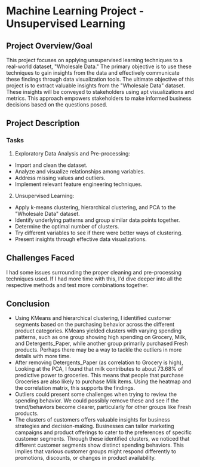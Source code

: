 # Machine Learning Project - Unsupervised Learning
## Project Overview/Goal
This project focuses on applying unsupervised learning techniques to a real-world dataset, "Wholesale Data." The primary objective is to use these techniques to gain insights from the data and effectively communicate these findings through data visualization tools.
The ultimate objective of this project is to extract valuable insights from the "Wholesale Data" dataset. These insights will be conveyed to stakeholders using apt visualizations and metrics. This approach empowers stakeholders to make informed business decisions based on the questions posed.

## Project Description

### Tasks
1. Exploratory Data Analysis and Pre-processing:
- Import and clean the dataset.
- Analyze and visualize relationships among variables.
- Address missing values and outliers.
- Implement relevant feature engineering techniques.

2. Unsupervised Learning:
- Apply k-means clustering, hierarchical clustering, and PCA to the "Wholesale Data" dataset.
- Identify underlying patterns and group similar data points together.
- Determine the optimal number of clusters.
- Try different variables to see if there were better ways of clustering.
- Present insights through effective data visualizations.

## Challenges Faced
I had some issues surrounding the proper cleaning and pre-processing techniques used. If I had more time with this, I'd dive deeper into all the respective methods and test more combinations together.

## Conclusion
- Using KMeans and hierarchical clustering, I identified customer segments based on the purchasing behavior across the different product categories. KMeans yielded clusters with varying spending patterns, such as one group showing high spending on Grocery, Milk, and Detergents_Paper, while another group primarily purchased Fresh products. Perhaps there may be a way to tackle the outliers in more details with more time.
- After removing Detergents_Paper (as correlation to Grocery is high), Looking at the PCA, I found that milk contributes to about 73.68% of predictive power to groceries. This means that people that purchase Groceries are also likely to purchase Milk items. Using the heatmap and the correlation matrix, this supports the findings.
- Outliers could present some challenges when trying to review the spending behavior. We could possibly remove these and see if the trend/behaviors become clearer, particularly for other groups like Fresh products.
- The clusters of customers offers valuable insights for business strategies and decision-making. Businesses can tailor marketing campaigns and product offerings to cater to the preferences of specific customer segments. Through these identified clusters, we noticed that different customer segments show distinct spending behaviors. This implies that various customer groups might respond differently to promotions, discounts, or changes in product availability.
